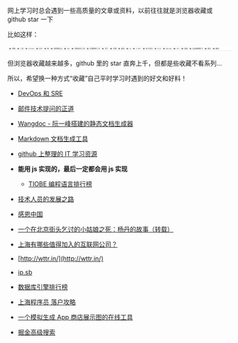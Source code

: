 网上学习时总会遇到一些高质量的文章或资料，以前往往就是浏览器收藏或 github star 一下

比如这样：

![1](images/1.jpg)

但浏览器收藏越来越多，github 里的 star 直奔上千，但都是些收藏不看系列... 

所以，希望换一种方式“收藏”自己平时学习时遇到的好文和好料！


* [DevOps 和 SRE](https://blog.alswl.com/2018/09/devops-and-sre/)
* [邮件技术提问的正道](https://www.zhangxinxu.com/wordpress/2015/05/how-to-ask-web-front-question/)
* [Wangdoc - 阮一峰搭建的静态文档生成器](https://github.com/wangdoc/help/blob/master/docs/how-to-create-a-new-repo.md)

* [Markdown 文档生成工具](https://www.cnblogs.com/52fhy/p/10745719.html)

* [github 上整理的 IT 学习资源](https://github.com/jobbole)

* **能用 js 实现的，最后一定都会用 js 实现**
  * [TIOBE 编程语言排行榜](https://www.tiobe.com/tiobe-index/)
* [技术人员的发展之路](https://coolshell.cn/articles/17583.html)
* [感恩中国](http://www.owecn.com/)
* [一个在北京街头乞讨的小姑娘之死：杨丹的故事（转载）](http://www.ruanyifeng.com/blog/2006/11/the_story_of_yang_dan.html)
* [上海有哪些值得加入的互联网公司？](https://www.zhihu.com/question/19596230/answer/152193862)
* [http://wttr.in/](http://wttr.in/)
* [ip.sb](http://ip.sb/)
* [数据库引擎排行榜](https://db-engines.com/en/ranking)
* [上海程序员 落户攻略](https://www.cnblogs.com/TankXiao/p/8203819.html)
* [一个模拟生成 App 商店展示图的在线工具](https://www.storepreviewer.com/)
* [掘金高级搜索](http://zy2071.com/Fun/jueJinSearch.html)
